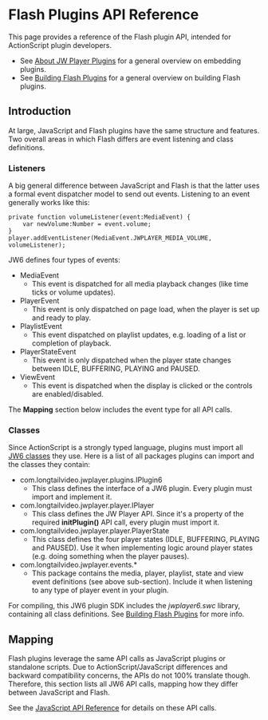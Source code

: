 # Flash Plugins API Reference

This page provides a reference of the Flash plugin API, intended for ActionScript plugin developers.

*   See [About JW Player Plugins](plugins.html) for a general overview on embedding plugins.
*   See [Building Flash Plugins](plugins-flash.html) for a general overview on building Flash plugins.

## Introduction

At large, JavaScript and Flash plugins have the same structure and features. Two overall areas in which Flash differs are event listening and class definitions.

### Listeners

A big general difference between JavaScript and Flash is that the latter uses a formal event dispatcher model to send out events. Listening to an event generally works like this:

```ActionScript3
private function volumeListener(event:MediaEvent) {
    var newVolume:Number = event.volume;
}
player.addEventListener(MediaEvent.JWPLAYER_MEDIA_VOLUME, volumeListener);
```

JW6 defines four types of events:

* MediaEvent
  * This event is dispatched for all media playback changes (like time ticks or volume updates).
* PlayerEvent
  * This event is only dispatched on page load, when the player is set up and ready to play.
* PlaylistEvent
  * This event dispatched on playlist updates, e.g. loading of a list or completion of playback.
* PlayerStateEvent
  * This event is only dispatched when the player state changes between IDLE, BUFFERING, PLAYING and PAUSED.
* ViewEvent
  * This event is dispatched when the display is clicked or the controls are enabled/disabled.

The **Mapping** section below includes the event type for all API calls.

### Classes

Since ActionScript is a strongly typed language, plugins must import all [JW6 classes](https://github.com/jwplayer/jwplayer/tree/master/src/flash/com/longtailvideo/jwplayer) they use. Here is a list of all packages plugins can import and the classes they contain:

* com.longtailvideo.jwplayer.plugins.IPlugin6
  * This class defines the interface of a JW6 plugin. Every plugin must import and implement it.
* com.longtailvideo.jwplayer.player.IPlayer
  * This class defines the JW Player API. Since it's a property of the required **initPlugin()** API call, every plugin must import it.
* com.longtailvideo.jwplayer.player.PlayerState
  * This class defines the four player states (IDLE, BUFFERING, PLAYING and PAUSED). Use it when implementing logic around player states (e.g. doing something when the player pauses).
* com.longtailvideo.jwplayer.events.*
  * This package contains the media, player, playlist, state and view event definitions (see above sub-section). Include it when listening to any type of player event in your plugin.

For compiling, this JW6 plugin SDK includes the _jwplayer6.swc_ library, containing all class definitions. See [Building Flash Plugins](plugins-flash.md#compiling) for more info.

## Mapping

Flash plugins leverage the same API calls as JavaScript plugins or standalone scripts. Due to ActionScript/JavaScript differences and backward compatibility concerns, the APIs do not 100% translate though. Therefore, this section lists all JW6 API calls, mapping how they differ between JavaScript and Flash.

See the [JavaScript API Reference](http://support.jwplayer.com/customer/portal/articles/1413089-javascript-api-reference) for details on these API calls.
